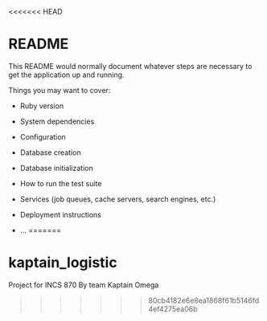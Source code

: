 <<<<<<< HEAD
# README

This README would normally document whatever steps are necessary to get the
application up and running.

Things you may want to cover:

* Ruby version

* System dependencies

* Configuration

* Database creation

* Database initialization

* How to run the test suite

* Services (job queues, cache servers, search engines, etc.)

* Deployment instructions

* ...
=======
# kaptain_logistic
Project for INCS 870 By team Kaptain Omega
>>>>>>> 80cb4182e6e8ea1868f61b5146fd4ef4275ea06b
